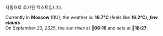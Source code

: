 
자동으로 추가된 텍스트입니다.

<!--START_SECTION:weather:moscow-->
Currently in **Moscow** (RU), the weather is: **16.7°C** (feels like **16.2°C**), ***few clouds***<br/>
On *September 23, 2025*, the *sun rises* at 🌅**06:16** and *sets* at 🌇**18:27**.
<!--END_SECTION:weather-->
